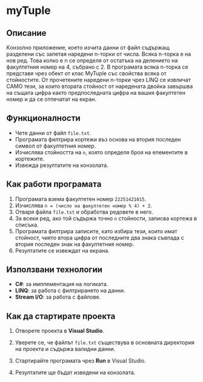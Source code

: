 # myTuple

## Описание

Kонзолно приложение, което изчита данни от файл съдържащ разделени със запетая наредени n-торки от числа.
Всяка n-торка е на нов ред. Това колко e n се определя от остатъка на делението на факултетния номер на 4, събрано с 2.
В програмата всяка n-торка се представя чрез обект от клас MyTuple със свойства всяка от стойностите.
От прочетените наредени n-торки чрез LINQ се извличат САМО тези, за които втората стойност от наредената двойка завършва на същата цифра както предпоследната цифра на вашия факултетен номер и да се отпечатат на екран.
## Функционалности

- Чете данни от файл `file.txt`.
- Програмата филтрира кортежи въз основа на втория последен символ от факултетния номер.
- Изчислява стойността на `n`, която определя броя на елементите в кортежите.
- Извежда резултатите на конзолата.

## Как работи програмата

1. Програмата взема факултетен номер `22251421015`.
2. Изчислява `n = (число на факултетен номер % 4) + 2`.
3. Отваря файла `file.txt` и обработва редовете в него.
4. За всеки ред, ако той съдържа точно `n` стойности, записва кортежа в списъка.
5. Програмата филтрира записите, като избира тези, които имат стойност, чиято втора цифра от последните два знака съвпада с втория последен знак на факултетния номер.
6. Резултатите се извеждат на екрана.

## Използвани технологии

- **C#**: за имплементация на логиката.
- **LINQ**: за работа с филтрирането на данни.
- **Stream I/O**: за работа с файлове.

## Как да стартирате проекта


1. Отворете проекта в **Visual Studio**.

2. Уверете се, че файлът `file.txt` съществува в основната директория на проекта и съдържа валидни данни.

3. Стартирайте програмата чрез **Run** в Visual Studio.

4. Резултатите ще бъдат изведени на конзолата.
